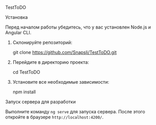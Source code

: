 TestToDO

 Установка

Перед началом работы убедитесь, что у вас установлен Node.js и Angular CLI.

1.  Склонируйте репозиторий:
    
    git clone https://github.com/Snapsli/TestToDO.git
    
2.  Перейдите в директорию проекта:
    
    cd TestToDO
    
3.  Установите все необходимые зависимости:
    
    npm install
   
 Запуск сервера для разработки

Выполните команду `ng serve` для запуска сервера. После этого откройте в браузере `http://localhost:4200/`.


